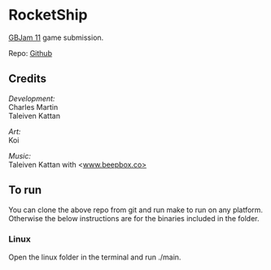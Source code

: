 # RocketShip

[GBJam 11](https://itch.io/jam/gbjam-11) game submission.

Repo: [Github](https://github.com/Seyte/gbjam23)

## Credits

*Development:*\
Charles Martin\
Taleiven Kattan

*Art:*\
Koi

*Music:*\
Taleiven Kattan with <www.beepbox.co>

## To run

You can clone the above repo from git and run make to run on any platform. Otherwise the below instructions are for the binaries included in the folder.

### Linux

Open the linux folder in the terminal and run ./main.

